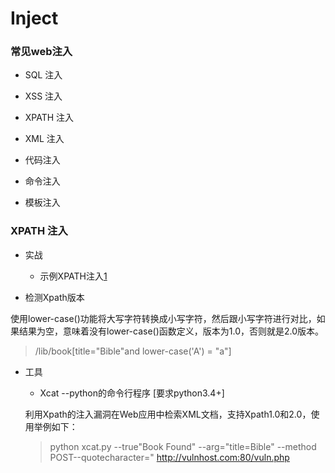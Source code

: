 # Inject

### 常见web注入

* SQL 注入

* XSS 注入

* XPATH 注入

* XML 注入

* 代码注入

* 命令注入

* 模板注入 


### XPATH 注入

* 实战

    + 示例XPATH注入[1]
    
* 检测Xpath版本

使用lower-case()功能将大写字符转换成小写字符，然后跟小写字符进行对比，如果结果为空，意味着没有lower-case()函数定义，版本为1.0，否则就是2.0版本。

> /lib/book[title="Bible"and lower-case(&#039;A&#039;) = "a"]

* 工具
    
    * Xcat --python的命令行程序 \[要求python3.4+\]
    
    利用Xpath的注入漏洞在Web应用中检索XML文档，支持Xpath1.0和2.0，使用举例如下：

    > python xcat.py --true"Book Found" --arg="title=Bible" --method POST--quotecharacter=\" http://vulnhost.com:80/vuln.php

[1]: https://www.91ri.org/7147.html
